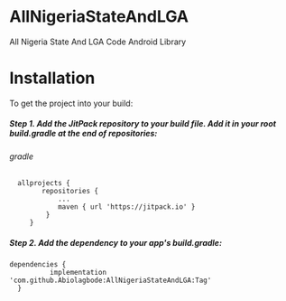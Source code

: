 # AllNigeriaStateAndLGA
All Nigeria State And LGA Code Android Library

# Installation
To get the project into your build:
##### Step 1. Add the JitPack repository to your build file. Add it in your root build.gradle at the end of repositories:
###### gradle
```
  allprojects {
		repositories {
			...
			maven { url 'https://jitpack.io' }
		 }
	 }
  ```
  
 ##### Step 2. Add the dependency to your app's build.gradle:
  ```
dependencies {
	        implementation 'com.github.Abiolagbode:AllNigeriaStateAndLGA:Tag'
	}
  ```
